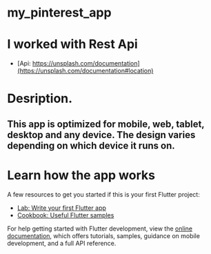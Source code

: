 # my_pinterest_app
# I worked with Rest Api
- [Api: https://unsplash.com/documentation](https://unsplash.com/documentation#location)

# Desription.
## This app is optimized for mobile, web, tablet, desktop and any device. The design varies depending on which device it runs on.
   

# Learn how the app works



A few resources to get you started if this is your first Flutter project:

- [Lab: Write your first Flutter app](https://docs.flutter.dev/get-started/codelab)
- [Cookbook: Useful Flutter samples](https://docs.flutter.dev/cookbook)

For help getting started with Flutter development, view the
[online documentation](https://docs.flutter.dev/), which offers tutorials,
samples, guidance on mobile development, and a full API reference.
